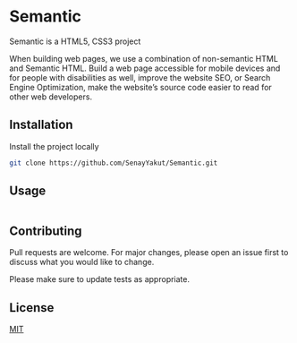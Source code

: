 
# Semantic

Semantic is a HTML5, CSS3 project

When building web pages, we use a combination of non-semantic HTML and Semantic HTML. 
Build a web page accessible for mobile devices and for people with disabilities as well, improve the website SEO, or Search Engine Optimization, make the website’s source code easier to read for other web developers.


## Installation

Install the project locally
```bash
git clone https://github.com/SenayYakut/Semantic.git
```

## Usage

```python


```

## Contributing
Pull requests are welcome. For major changes, please open an issue first to discuss what you would like to change.

Please make sure to update tests as appropriate.

## License
[MIT](https://choosealicense.com/licenses/mit/)
